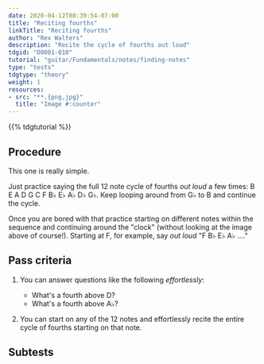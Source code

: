 ```yaml
---
date: 2020-04-12T08:39:54-07:00
title: "Reciting fourths"
linkTitle: "Reciting fourths"
author: "Rex Walters"
description: "Recite the cycle of fourths out loud"
tdgid: "D0001-010"
tutorial: "guitar/Fundamentals/notes/finding-notes"
type: "tests"
tdgtype: "theory"
weight: 1
resources:
- src: "**.{png,jpg}"
  title: "Image #:counter"
---
```


{{% tdgtutorial %}}


## Procedure

This one is really simple.

Just practice saying the full 12 note cycle of fourths *out loud* a few times: B E A D G C F B&flat; E&flat; A&flat; D&flat; G&flat;. Keep looping around from G&flat; to B and continue the cycle.

Once you are bored with that practice starting on different notes within the sequence and continuing around the "clock" (without looking at the image above of course!). Starting at F, for example, say *out loud* "F B&flat; E&flat; A&flat; ...."

## Pass criteria

1. You can answer questions like the following *effortlessly*:
    * What's a fourth above D?
    * What's a fourth above A&flat;?

2. You can start on any of the 12 notes and effortlessly recite the entire cycle of fourths starting on that note.


## Subtests
